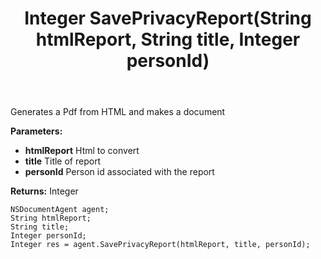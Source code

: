 ﻿---
uid: crmscript_ref_NSDocumentAgent_SavePrivacyReport
title: Integer SavePrivacyReport(String htmlReport, String title, Integer personId)
intellisense: NSDocumentAgent.SavePrivacyReport
keywords: NSDocumentAgent, SavePrivacyReport
so.topic: reference
---

Generates a Pdf from HTML and makes a document

**Parameters:**
 - **htmlReport** Html to convert
 - **title** Title of report
 - **personId** Person id associated with the report

**Returns:** Integer

```crmscript
NSDocumentAgent agent;
String htmlReport;
String title;
Integer personId;
Integer res = agent.SavePrivacyReport(htmlReport, title, personId);
```

